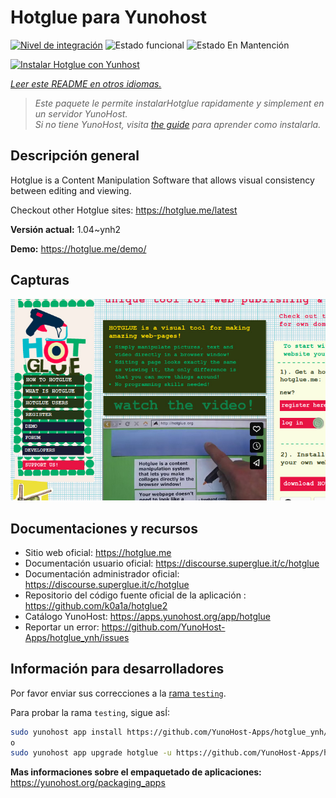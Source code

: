 <!--
Este archivo README esta generado automaticamente<https://github.com/YunoHost/apps/tree/master/tools/readme_generator>
No se debe editar a mano.
-->

# Hotglue para Yunohost

[![Nivel de integración](https://dash.yunohost.org/integration/hotglue.svg)](https://ci-apps.yunohost.org/ci/apps/hotglue/) ![Estado funcional](https://ci-apps.yunohost.org/ci/badges/hotglue.status.svg) ![Estado En Mantención](https://ci-apps.yunohost.org/ci/badges/hotglue.maintain.svg)

[![Instalar Hotglue con Yunhost](https://install-app.yunohost.org/install-with-yunohost.svg)](https://install-app.yunohost.org/?app=hotglue)

*[Leer este README en otros idiomas.](./ALL_README.md)*

> *Este paquete le permite instalarHotglue rapidamente y simplement en un servidor YunoHost.*  
> *Si no tiene YunoHost, visita [the guide](https://yunohost.org/install) para aprender como instalarla.*

## Descripción general

Hotglue is a Content Manipulation Software that allows visual consistency between editing and viewing.

Checkout other Hotglue sites: https://hotglue.me/latest



**Versión actual:** 1.04~ynh2

**Demo:** <https://hotglue.me/demo/>

## Capturas

![Captura de Hotglue](./doc/screenshots/screenshot.jpg)

## Documentaciones y recursos

- Sitio web oficial: <https://hotglue.me>
- Documentación usuario oficial: <https://discourse.superglue.it/c/hotglue>
- Documentación administrador oficial: <https://discourse.superglue.it/c/hotglue>
- Repositorio del código fuente oficial de la aplicación : <https://github.com/k0a1a/hotglue2>
- Catálogo YunoHost: <https://apps.yunohost.org/app/hotglue>
- Reportar un error: <https://github.com/YunoHost-Apps/hotglue_ynh/issues>

## Información para desarrolladores

Por favor enviar sus correcciones a la [rama `testing`](https://github.com/YunoHost-Apps/hotglue_ynh/tree/testing).

Para probar la rama `testing`, sigue asÍ:

```bash
sudo yunohost app install https://github.com/YunoHost-Apps/hotglue_ynh/tree/testing --debug
o
sudo yunohost app upgrade hotglue -u https://github.com/YunoHost-Apps/hotglue_ynh/tree/testing --debug
```

**Mas informaciones sobre el empaquetado de aplicaciones:** <https://yunohost.org/packaging_apps>
